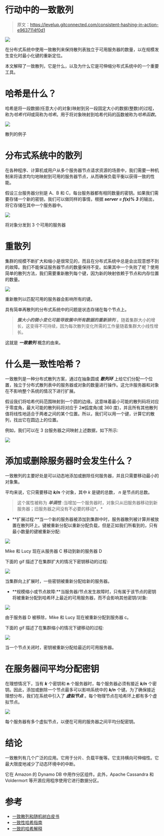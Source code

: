 # 行动中的一致散列

> 原文：<https://levelup.gitconnected.com/consistent-hashing-in-action-e9637114f0d1>

![](img/8bb9758c2b9700e5a1daaf220b6c1a84.png)

在分布式系统中使用一致散列来保持散列表独立于可用服务器的数量，以在规模发生变化时最小化键的重新定位。

本文解释了一致散列，它是什么，以及为什么它是可伸缩分布式系统中的一个重要工具。

# 哈希是什么？

哈希是将一段数据(任意大小的对象)映射到另一段固定大小的数据(整数)的过程，称为*哈希代码*或简称为*哈希*。用于将对象映射到哈希代码的函数被称为*哈希函数*。

![](img/a7c9ef744e1b12370dfc4e7c6f6099ed.png)

散列的例子

# 分布式系统中的散列

在各种程序、计算机或用户从多个服务器节点请求资源的场景中，我们需要一种机制来将请求均匀地映射到可用的服务器节点，从而确保负载平衡以获得一致的性能。

假设三台服务器分别是 A、B 和 C，每台服务器都有相同数量的密钥。如果我们需要存储一个新的密钥，我们可以做同样的事情，根据 ***server = f(x)% 3*** 的输出，将它存储在其中一个服务器中。

![](img/471aac26e431996e3e1b5d3794b0057f.png)

将对象分发到 3 个可用的服务器

# 重散列

集群的规模不断扩大和缩小是很常见的，而且在分布式系统中总是会出现意想不到的故障。我们不能保证服务器节点的数量保持不变。如果其中一个失败了呢？使用简单的散列方法，我们需要重新散列每个键，因为新的映射依赖于节点和内存位置的数量。

![](img/18483934a7b3cd0c88430da976918359.png)

重新散列以匹配可用的服务器会影响所有的键。

具有简单再散列的分布式系统中的问题是状态存储在每个节点上。

> ***簇大小的微小变化可能导致簇中所有数据的重新排列*** 。随着集群大小的增长，这变得不可持续，因为每次散列变化所需的工作量随着集群大小线性增长。

这就是 ***一致散列*** 概念的由来。

# 什么是一致性哈希？

一致散列是一种分布式散列方案，通过在抽象圆或 ***散列环*** 上给它们分配一个位置，独立于分布式散列表中的服务器或对象的数量进行操作。这允许服务器和对象在不影响整个系统的情况下进行扩展。

假设我们将哈希代码范围映射到一个圆的边缘。这意味着最小可能的散列码将对应于零度角，最大可能的散列码将对应于 2𝝅弧度角(或 360 度)，并且所有其他散列值将线性地适合于两者之间的某个位置。所以，我们可以用一个键，计算它的散列，找出它在圆边上的位置。

例如，我们可以在 3 台服务器之间映射上述数据，如下所示:

![](img/b657f03cde2b6516857cc3627ec74f54.png)

# 添加或删除服务器时会发生什么？

一致散列的主要好处是可以动态地添加或删除任何服务器，并且只需要移动最小的对象集。

平均来说，它只需要移动 ***k/n*** 个对象，其中 *k* 是键的总数， *n* 是节点的总数。

> 这个属性被称为 ***单调性*** :当增加一个服务器时，对象只从旧服务器移动到新服务器；旧服务器之间没有不必要的移动*。*

*   **扩展过程:**当一个新的服务器被添加到集群中时，服务器散列被计算并被放置在散列环上。键被重新分配以重新分配负载，但是正如我们所看到的，只有最小数量的键被重新分配:

![](img/af62e65f19ec3a7a339c3e5193918d90.png)

Mike 和 Lucy 现在从服务器 C 移动到新的服务器 D

下面的 gif 描述了在集群扩大的情况下密钥移动的过程:

![](img/00f65f66b19439e2d2f5f2f2cae87cb2.png)

当集群向上扩展时，一些密钥被重新分配给新的服务器。

*   **规模缩小或节点故障:**当服务器/节点发生故障时，只有属于该节点的密钥将被重新分配到哈希环上最近的可用服务器，而不会影响其他密钥/对象:

![](img/959cd5b610f3f1bb02f87d774bec35f5.png)

由于服务器 D 被移除，Mike 和 Lucy 现在被重新分配到服务器 c。

下面的 gif 描述了在集群缩小的情况下键移动的过程:

![](img/56ec8bd3d84ab1164ad6c42ce2da562e.png)

当一个节点关闭时，密钥被重新分配给最近的可用服务器。

# **在服务器间平均分配密钥**

在理想情况下，当有 ***k*** 个密钥和 **n** 个服务器时，每个服务器必须有接近 ***k/n*** 个密钥。因此，添加或删除一个节点最多可以影响系统中的 ***k/n*** 个键。为了确保接近理想分布，我们在系统中引入了 ***虚拟节点*** 。每个物理节点在哈希环上都有多个虚拟节点。

![](img/ac9efec2d5a3dfcaa8d3b29a7ca261eb.png)

每个服务器有多个虚拟节点，以便在可用的服务器之间平均分配密钥。

# 结论

一致散列有几个广泛的应用。它用于分片、负载平衡等。它支持横向可伸缩性。它最大限度地减少了动态环境中的中断。

它在 Amazon 的 Dynamo DB 中用作分区组件。此外，Apache Cassandra 和 Voldermort 等开源应用程序使用它进行数据分区。

# 参考

*   [一致散列和随机树白皮书](https://github.com/papers-we-love/papers-we-love/blob/master/distributed_systems/consistent-hashing-and-random-trees.pdf)
*   [一致性哈希指南](https://www.toptal.com/big-data/consistent-hashing)
*   [一致的哈希解释](https://ably.com/blog/implementing-efficient-consistent-hashing)